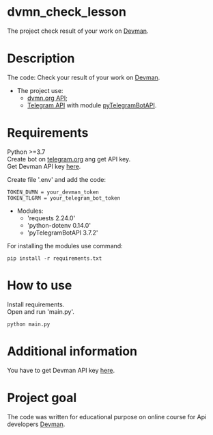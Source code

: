 # dvmn_check_lesson
The project check result of your work on [Devman](http://dvmn.org). 


# Description
The code: 
Check your result of your work on [Devman](http://dvmn.org).

* The project use:  
  * [dvmn.org API](https://dvmn.org/api/docs/);  
  * [Telegram API](https://core.telegram.org/bots/api) with module [pyTelegramBotAPI](https://github.com/python-telegram-bot/python-telegram-bot/wiki/Introduction-to-the-API).
  


# Requirements
Python >=3.7  
Create bot on [telegram.org](https://t.me/botfather) ang get API key.  
Get Devman API key [here](https://dvmn.org/api/docs/).

Create file '.env' and add the code:
```
TOKEN_DVMN = your_devman_token
TOKEN_TLGRM = your_telegram_bot_token
```

* Modules:  
  * 'requests 2.24.0'   
  * 'python-dotenv 0.14.0'  
  * 'pyTelegramBotAPI 3.7.2'  

For installing the modules use command:
```
pip install -r requirements.txt	
```


# How to use

Install requirements.  
Open and run 'main.py'.
```
python main.py	
```


# Additional information
You have to get Devman API key [here](https://dvmn.org/api/docs/).  

# Project goal

The code was written for educational purpose on online course for Api developers [Devman](http://dvmn.org). 


